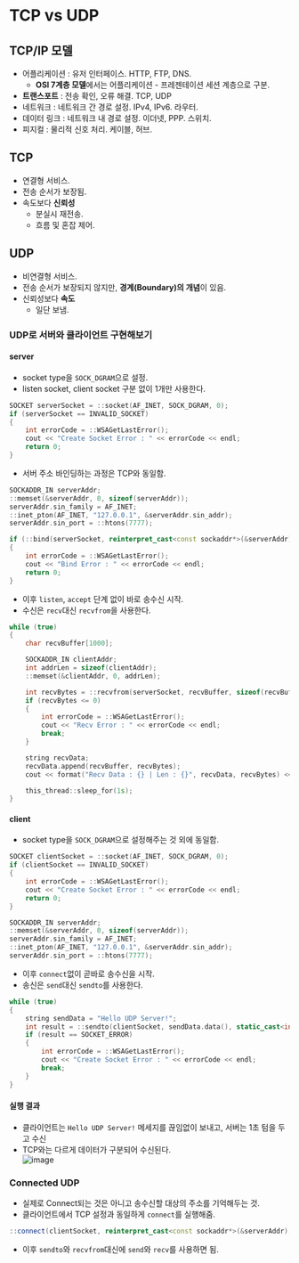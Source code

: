 # TCP vs UDP
## TCP/IP 모델
- 어플리케이션 : 유저 인터페이스. HTTP, FTP, DNS.
  - **OSI 7계층 모델**에서는 어플리케이션 - 프레젠테이션 세션 계층으로 구분.
- **트랜스포트** : 전송 확인, 오류 해결. TCP, UDP
- 네트워크 : 네트워크 간 경로 설정. IPv4, IPv6. 라우터.
- 데이터 링크 : 네트워크 내 경로 설정. 이더넷, PPP. 스위치.
- 피지컬 : 물리적 신호 처리. 케이블, 허브.
## TCP
- 연결형 서비스.
- 전송 순서가 보장됨.
- 속도보다 **신뢰성**
  - 분실시 재전송.
  - 흐름 및 혼잡 제어.
## UDP
- 비연결형 서비스.
- 전송 순서가 보장되지 않지만, **경계(Boundary)의 개념**이 있음.
- 신뢰성보다 **속도**
  - 일단 보냄.
### UDP로 서버와 클라이언트 구현해보기
#### server
- socket type을 `SOCK_DGRAM`으로 설정.
- listen socket, client socket 구분 없이 1개만 사용한다.
```c++
SOCKET serverSocket = ::socket(AF_INET, SOCK_DGRAM, 0);
if (serverSocket == INVALID_SOCKET)
{
    int errorCode = ::WSAGetLastError();
    cout << "Create Socket Error : " << errorCode << endl;
    return 0;
}
```
- 서버 주소 바인딩하는 과정은 TCP와 동일함.
```c++
SOCKADDR_IN serverAddr;
::memset(&serverAddr, 0, sizeof(serverAddr));
serverAddr.sin_family = AF_INET;
::inet_pton(AF_INET, "127.0.0.1", &serverAddr.sin_addr);
serverAddr.sin_port = ::htons(7777);

if (::bind(serverSocket, reinterpret_cast<const sockaddr*>(&serverAddr), sizeof(serverAddr)) == SOCKET_ERROR)
{
    int errorCode = ::WSAGetLastError();
    cout << "Bind Error : " << errorCode << endl;
    return 0;
}
```
- 이후 `listen`, `accept` 단계 없이 바로 송수신 시작.
- 수신은 `recv`대신 `recvfrom`을 사용한다.
```c++
while (true)
{
    char recvBuffer[1000];

    SOCKADDR_IN clientAddr;
    int addrLen = sizeof(clientAddr);
    ::memset(&clientAddr, 0, addrLen);

    int recvBytes = ::recvfrom(serverSocket, recvBuffer, sizeof(recvBuffer), 0, reinterpret_cast<sockaddr*>(&clientAddr), &addrLen);
    if (recvBytes <= 0)
    {
        int errorCode = ::WSAGetLastError();
        cout << "Recv Error : " << errorCode << endl;
        break;
    }

    string recvData;
    recvData.append(recvBuffer, recvBytes);
    cout << format("Recv Data : {} | Len : {}", recvData, recvBytes) << endl;

    this_thread::sleep_for(1s);
}
```
#### client
- socket type을 `SOCK_DGRAM`으로 설정해주는 것 외에 동일함.
```c++
SOCKET clientSocket = ::socket(AF_INET, SOCK_DGRAM, 0);
if (clientSocket == INVALID_SOCKET)
{
    int errorCode = ::WSAGetLastError();
    cout << "Create Socket Error : " << errorCode << endl;
    return 0;
}

SOCKADDR_IN serverAddr;
::memset(&serverAddr, 0, sizeof(serverAddr));
serverAddr.sin_family = AF_INET;
::inet_pton(AF_INET, "127.0.0.1", &serverAddr.sin_addr);
serverAddr.sin_port = ::htons(7777);
```
- 이후 `connect`없이 곧바로 송수신을 시작.
- 송신은 `send`대신 `sendto`를 사용한다.
```c++
while (true)
{
    string sendData = "Hello UDP Server!";
    int result = ::sendto(clientSocket, sendData.data(), static_cast<int>(sendData.size()), 0, reinterpret_cast<const sockaddr*>(&serverAddr), sizeof(serverAddr));
    if (result == SOCKET_ERROR)
    {
        int errorCode = ::WSAGetLastError();
        cout << "Create Socket Error : " << errorCode << endl;
        break;
    }
}
```
#### 실행 결과
- 클라이언트는 `Hello UDP Server!` 메세지를 끊임없이 보내고, 서버는 1초 텀을 두고 수신
- TCP와는 다르게 데이터가 구분되어 수신된다. <br>
![image](https://github.com/Wseop/game-server-note/assets/18005580/bfeb7c33-027e-4224-b2ec-a786a5088b32)

### Connected UDP
- 실제로 Connect되는 것은 아니고 송수신할 대상의 주소를 기억해두는 것.
- 클라이언트에서 TCP 설정과 동일하게 `connect`를 실행해줌.
```c++
::connect(clientSocket, reinterpret_cast<const sockaddr*>(&serverAddr), sizeof(serverAddr));
```
- 이후 `sendto`와 `recvfrom`대신에 `send`와 `recv`를 사용하면 됨.
